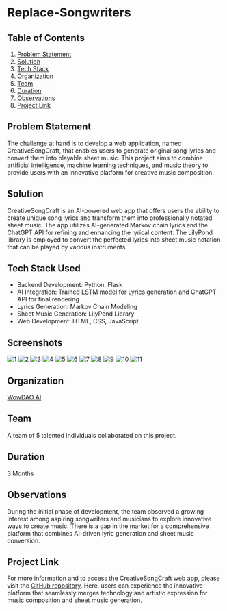 # Replace-Songwriters

## Table of Contents
1. [Problem Statement](#problem-statement)
2. [Solution](#solution)
3. [Tech Stack](#tech-stack)
4. [Organization](#organization)
5. [Team](#team)
6. [Duration](#duration)
7. [Observations](#observations)
8. [Project Link](#project-link)

## Problem Statement
The challenge at hand is to develop a web application, named CreativeSongCraft, that enables users to generate original song lyrics and convert them into playable sheet music. This project aims to combine artificial intelligence, machine learning techniques, and music theory to provide users with an innovative platform for creative music composition.

## Solution
CreativeSongCraft is an AI-powered web app that offers users the ability to create unique song lyrics and transform them into professionally notated sheet music. The app utilizes AI-generated Markov chain lyrics and the ChatGPT API for refining and enhancing the lyrical content. The LilyPond library is employed to convert the perfected lyrics into sheet music notation that can be played by various instruments.

## Tech Stack Used
- Backend Development: Python, Flask
- AI Integration: Trained LSTM model for Lyrics generation and ChatGPT API for final rendering
- Lyrics Generation: Markov Chain Modeling
- Sheet Music Generation: LilyPond Library
- Web Development: HTML, CSS, JavaScript

## Screenshots
![1](https://github.com/heathbrew/Replace-Songwriters/assets/55629425/609ef1a4-8d0c-4a28-814c-0e4a29cf16a1)
![2](https://github.com/heathbrew/Replace-Songwriters/assets/55629425/a58270dc-10be-45dd-9e22-36dcc0f5dddb)
![3](https://github.com/heathbrew/Replace-Songwriters/assets/55629425/1b9f0496-a1cd-4bc5-984b-cf0d4cd1af52)
![4](https://github.com/heathbrew/Replace-Songwriters/assets/55629425/8a336404-45c5-45d8-b1fa-76addcbf210c)
![5](https://github.com/heathbrew/Replace-Songwriters/assets/55629425/b04fd87f-046e-435b-9c16-417d1094a8fc)
![6](https://github.com/heathbrew/Replace-Songwriters/assets/55629425/4f37cf17-e93a-4506-bcd4-e19a996646bb)
![7](https://github.com/heathbrew/Replace-Songwriters/assets/55629425/37508fe6-26e3-4596-8757-d2aea6e9befc)
![8](https://github.com/heathbrew/Replace-Songwriters/assets/55629425/1cae27b4-3bf7-427d-8b77-8745dfe27ee5)
![9](https://github.com/heathbrew/Replace-Songwriters/assets/55629425/0fccfcd2-d052-4b90-b475-ce6a6b0a3a79)
![10](https://github.com/heathbrew/Replace-Songwriters/assets/55629425/81f43f7b-34e4-4905-9395-828d986a9d3a)
![11](https://github.com/heathbrew/Replace-Songwriters/assets/55629425/3be44663-3a55-4872-b2d9-c4451420f86a)




## Organization
[WowDAO AI](https://wowdao.ai/)

## Team
A team of 5 talented individuals collaborated on this project.

## Duration
3 Months

## Observations
During the initial phase of development, the team observed a growing interest among aspiring songwriters and musicians to explore innovative ways to create music. There is a gap in the market for a comprehensive platform that combines AI-driven lyric generation and sheet music conversion.

## Project Link
For more information and to access the CreativeSongCraft web app, please visit the [GitHub repository](https://github.com/heathbrew/Replace-Songwriters). Here, users can experience the innovative platform that seamlessly merges technology and artistic expression for music composition and sheet music generation.
